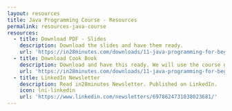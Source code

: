 ```yaml
---
layout: resources
title: Java Programming Course - Resources
permalink: resources-java-course
resources:
  - title: Download PDF - Slides
    description: Download the slides and have them ready.
    url: 'https://in28minutes.com/downloads/11-java-programming-for-beginners/JavaProgrammingForBeginners-Presentation.pdf'
  - title: Download Cook Book
    description: Download and have this ready. We will use the course guide during the course.
    url: 'https://in28minutes.com/downloads/11-java-programming-for-beginners/JavaProgrammingForBeginners-CourseBook.pdf'
  - title: LinkedIn Newsletter
    description: Read in28minutes Newsletter. Published on LinkedIn.
    icon: lni-linkedin
    url: 'https://www.linkedin.com/newsletters/6978624731038023681/'
---
```

